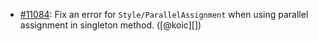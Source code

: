 * [#11084](https://github.com/rubocop/rubocop/issues/11084): Fix an error for `Style/ParallelAssignment` when using parallel assignment in singleton method. ([@koic][])
